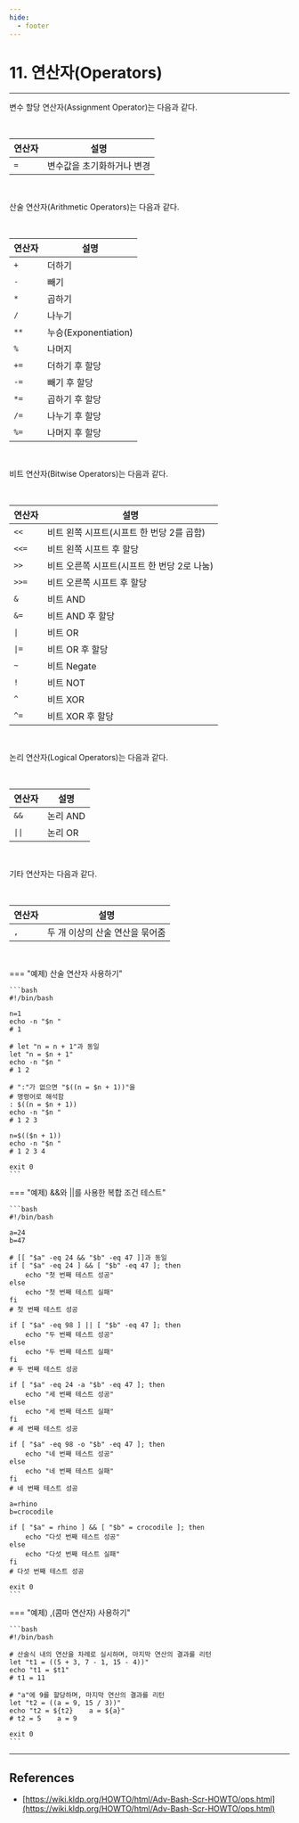 ```yaml
---
hide:
  - footer
---
```


# 11. 연산자(Operators)

---

변수 할당 연산자(Assignment Operator)는 다음과 같다.

<br/>

| 연산자 | 설명                       |
| ------ | -------------------------- |
| `=`    | 변수값을 초기화하거나 변경 |

<br/>

산술 연산자(Arithmetic Operators)는 다음과 같다.

<br/>

| 연산자 | 설명                 |
| ------ | -------------------- |
| `+`    | 더하기               |
| `-`    | 빼기                 |
| `*`    | 곱하기               |
| `/`    | 나누기               |
| `**`   | 누승(Exponentiation) |
| `%`    | 나머지               |
| `+=`   | 더하기 후 할당       |
| `-=`   | 빼기 후 할당         |
| `*=`   | 곱하기 후 할당       |
| `/=`   | 나누기 후 할당       |
| `%=`   | 나머지 후 할당       |

<br/>

비트 연산자(Bitwise Operators)는 다음과 같다.

<br/>

| 연산자 | 설명                                        |
| ------ | ------------------------------------------- |
| `<<`   | 비트 왼쪽 시프트(시프트 한 번당 2를 곱함)   |
| `<<=`  | 비트 왼쪽 시프트 후 할당                    |
| `>>`   | 비트 오른쪽 시프트(시프트 한 번당 2로 나눔) |
| `>>=`  | 비트 오른쪽 시프트 후 할당                  |
| `&`    | 비트 AND                                    |
| `&=`   | 비트 AND 후 할당                            |
| `\|`   | 비트 OR                                     |
| `\|=`  | 비트 OR 후 할당                             |
| `~`    | 비트 Negate                                 |
| `!`    | 비트 NOT                                    |
| `^`    | 비트 XOR                                    |
| `^=`   | 비트 XOR 후 할당                            |

<br/>

논리 연산자(Logical Operators)는 다음과 같다.

<br/>

| 연산자 | 설명     |
| ------ | -------- |
| `&&`   | 논리 AND |
| `\|\|` | 논리 OR  |

<br/>

기타 연산자는 다음과 같다.

<br/>

| 연산자 | 설명                            |
| ------ | ------------------------------- |
| `,`    | 두 개 이상의 산술 연산을 묶어줌 |

<br/>

=== "예제) 산술 연산자 사용하기"

    ```bash
    #!/bin/bash

    n=1
    echo -n "$n "
    # 1

    # let "n = n + 1"과 동일
    let "n = $n + 1"
    echo -n "$n "
    # 1 2

    # ":"가 없으면 "$((n = $n + 1))"을
    # 명령어로 해석함
    : $((n = $n + 1))
    echo -n "$n "
    # 1 2 3

    n=$(($n + 1))
    echo -n "$n "
    # 1 2 3 4

    exit 0
    ```

=== "예제) &&와 ||를 사용한 복합 조건 테스트"

    ```bash
    #!/bin/bash

    a=24
    b=47

    # [[ "$a" -eq 24 && "$b" -eq 47 ]]과 동일
    if [ "$a" -eq 24 ] && [ "$b" -eq 47 ]; then
        echo "첫 번째 테스트 성공"
    else
        echo "첫 번째 테스트 실패"
    fi
    # 첫 번째 테스트 성공

    if [ "$a" -eq 98 ] || [ "$b" -eq 47 ]; then
        echo "두 번째 테스트 성공"
    else
        echo "두 번째 테스트 실패"
    fi
    # 두 번째 테스트 성공

    if [ "$a" -eq 24 -a "$b" -eq 47 ]; then
        echo "세 번째 테스트 성공"
    else
        echo "세 번째 테스트 실패"
    fi
    # 세 번째 테스트 성공

    if [ "$a" -eq 98 -o "$b" -eq 47 ]; then
        echo "네 번째 테스트 성공"
    else
        echo "네 번째 테스트 실패"
    fi
    # 네 번째 테스트 성공

    a=rhino
    b=crocodile

    if [ "$a" = rhino ] && [ "$b" = crocodile ]; then
        echo "다섯 번째 테스트 성공"
    else
        echo "다섯 번째 테스트 실패"
    fi
    # 다섯 번째 테스트 성공

    exit 0
    ```

=== "예제) ,(콤마 연산자) 사용하기"

    ```bash
    #!/bin/bash

    # 산술식 내의 연산을 차례로 실시하며, 마지막 연산의 결과를 리턴
    let "t1 = ((5 + 3, 7 - 1, 15 - 4))"
    echo "t1 = $t1"
    # t1 = 11

    # "a"에 9를 할당하며, 마지막 연산의 결과를 리턴
    let "t2 = ((a = 9, 15 / 3))"
    echo "t2 = ${t2}    a = ${a}"
    # t2 = 5    a = 9

    exit 0
    ```

---

## References

- [https://wiki.kldp.org/HOWTO/html/Adv-Bash-Scr-HOWTO/ops.html](https://wiki.kldp.org/HOWTO/html/Adv-Bash-Scr-HOWTO/ops.html)

